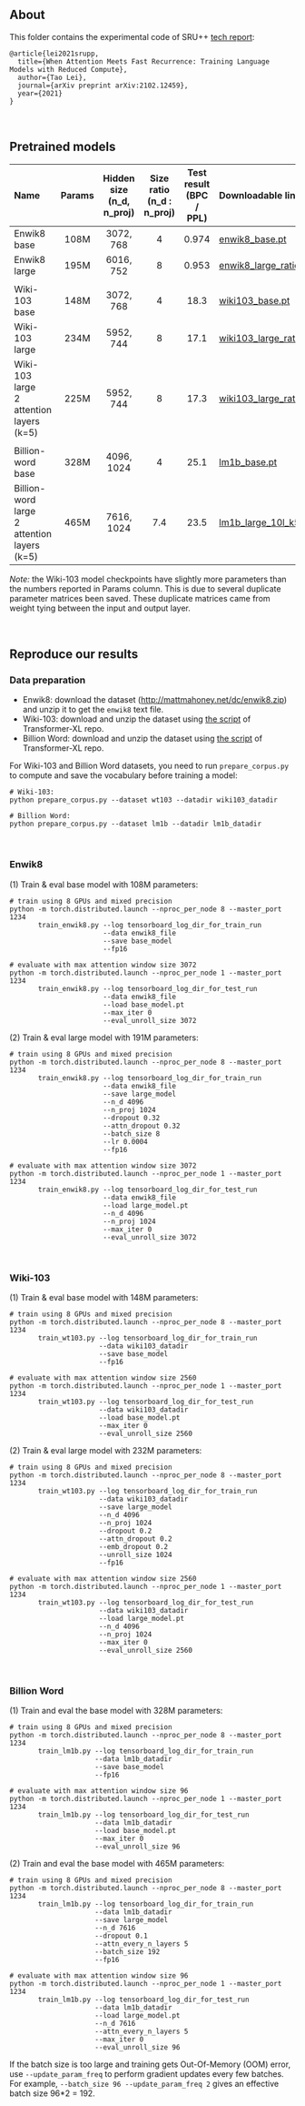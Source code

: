 ## About
This folder contains the experimental code of SRU++ [tech report](https://arxiv.org/pdf/2102.12459):
```
@article{lei2021srupp,
  title={When Attention Meets Fast Recurrence: Training Language Models with Reduced Compute},
  author={Tao Lei},
  journal={arXiv preprint arXiv:2102.12459},
  year={2021}
}
```
<br>

## Pretrained models

|  Name  |  Params  |  Hidden size <br> (n_d, n_proj) |  Size ratio <br> (n_d : n_proj) | Test result <br> (BPC / PPL) |  Downloadable link  |
| :---- | :----: | :----: | :----: | :----: | :---- |
| Enwik8 base | 108M | 3072, 768 | 4 | 0.974 | [enwik8_base.pt](https://drive.google.com/file/d/1X62n-g22mBCh4JyEjhOcyG4r3MpHyd0s/view?usp=sharing) |
| Enwik8 large | 195M | 6016, 752 | 8 | 0.953 | [enwik8_large_ratio8.pt](https://drive.google.com/file/d/1V2DGs8OvxIzpH8O67kPRbSgUVq4xc6Zd/view?usp=sharing) |
| | | | | |
| Wiki-103 base| 148M | 3072, 768 | 4 | 18.3 | [wiki103_base.pt](https://drive.google.com/file/d/1hp8zV8zu-V3pEY7IX0zZm3ONnQVuDhtf/view?usp=sharing) |
| Wiki-103 large | 234M | 5952, 744 | 8 | 17.1 | [wiki103_large_ratio8.pt](https://drive.google.com/file/d/1VKgbw9o1uv2_kNWfle0PAA2gkXAebyWb/view?usp=sharing) |
| Wiki-103 large <br> 2 attention layers (k=5) | 225M | 5952, 744 | 8 | 17.3 | [wiki103_large_ratio8_k5.pt](https://drive.google.com/file/d/13TSG7C4eFwxMibFWXMhNfBuLa3kJrvDC/view?usp=sharing) |
| | | | | |
| Billion-word base | 328M | 4096, 1024 | 4 | 25.1 | [lm1b_base.pt](https://drive.google.com/file/d/1DcHYuiiucIDQsXHRST1r4dMDmdlX8Ymy/view?usp=sharing) |
| Billion-word large <br> 2 attention layers (k=5) | 465M | 7616, 1024 | 7.4 | 23.5 | [lm1b_large_10l_k5.pt](https://drive.google.com/file/d/131Y6ItBVSx09-L2bkp7VcfizgdN4qiJf/view?usp=sharing) |


*Note:* the Wiki-103 model checkpoints have slightly more parameters than the numbers reported in Params column. This is due to several duplicate parameter matrices been saved. These duplicate matrices came from weight tying between the input and output layer.

<br>

## Reproduce our results

### Data preparation
- Enwik8: download the dataset (http://mattmahoney.net/dc/enwik8.zip) and unzip it to get the `enwik8` text file.
- Wiki-103: download and unzip the dataset using [the script](https://github.com/kimiyoung/transformer-xl/blob/master/getdata.sh#L18-L27) of Transformer-XL repo.
- Billion Word: download and unzip the dataset using [the script](https://github.com/kimiyoung/transformer-xl/blob/master/getdata.sh#L71-L87) of Transformer-XL repo.

For Wiki-103 and Billion Word datasets, you need to run `prepare_corpus.py` to compute and save the vocabulary before training a model:
```
# Wiki-103:
python prepare_corpus.py --dataset wt103 --datadir wiki103_datadir

# Billion Word:
python prepare_corpus.py --dataset lm1b --datadir lm1b_datadir
```
<br>

### Enwik8
(1) Train & eval base model with 108M parameters:
```
# train using 8 GPUs and mixed precision
python -m torch.distributed.launch --nproc_per_node 8 --master_port 1234
       train_enwik8.py --log tensorboard_log_dir_for_train_run
                       --data enwik8_file
                       --save base_model
                       --fp16

# evaluate with max attention window size 3072
python -m torch.distributed.launch --nproc_per_node 1 --master_port 1234
       train_enwik8.py --log tensorboard_log_dir_for_test_run
                       --data enwik8_file
                       --load base_model.pt
                       --max_iter 0
                       --eval_unroll_size 3072
```
(2) Train & eval large model with 191M parameters:
```
# train using 8 GPUs and mixed precision
python -m torch.distributed.launch --nproc_per_node 8 --master_port 1234
       train_enwik8.py --log tensorboard_log_dir_for_train_run
                       --data enwik8_file
                       --save large_model
                       --n_d 4096
                       --n_proj 1024
                       --dropout 0.32
                       --attn_dropout 0.32
                       --batch_size 8
                       --lr 0.0004
                       --fp16
                       
# evaluate with max attention window size 3072                    
python -m torch.distributed.launch --nproc_per_node 1 --master_port 1234
       train_enwik8.py --log tensorboard_log_dir_for_test_run
                       --data enwik8_file
                       --load large_model.pt
                       --n_d 4096
                       --n_proj 1024
                       --max_iter 0
                       --eval_unroll_size 3072
```
<br>

### Wiki-103
(1) Train & eval base model with 148M parameters:
```
# train using 8 GPUs and mixed precision
python -m torch.distributed.launch --nproc_per_node 8 --master_port 1234
       train_wt103.py --log tensorboard_log_dir_for_train_run
                      --data wiki103_datadir
                      --save base_model
                      --fp16

# evaluate with max attention window size 2560
python -m torch.distributed.launch --nproc_per_node 1 --master_port 1234
       train_wt103.py --log tensorboard_log_dir_for_test_run
                      --data wiki103_datadir
                      --load base_model.pt
                      --max_iter 0
                      --eval_unroll_size 2560
```
(2) Train & eval large model with 232M parameters:
```
# train using 8 GPUs and mixed precision
python -m torch.distributed.launch --nproc_per_node 8 --master_port 1234
       train_wt103.py --log tensorboard_log_dir_for_train_run
                      --data wiki103_datadir
                      --save large_model
                      --n_d 4096
                      --n_proj 1024
                      --dropout 0.2
                      --attn_dropout 0.2
                      --emb_dropout 0.2
                      --unroll_size 1024
                      --fp16

# evaluate with max attention window size 2560
python -m torch.distributed.launch --nproc_per_node 1 --master_port 1234
       train_wt103.py --log tensorboard_log_dir_for_test_run
                      --data wiki103_datadir
                      --load large_model.pt
                      --n_d 4096
                      --n_proj 1024
                      --max_iter 0
                      --eval_unroll_size 2560
```
<br>

### Billion Word
(1) Train and eval the base model with 328M parameters:
```
# train using 8 GPUs and mixed precision
python -m torch.distributed.launch --nproc_per_node 8 --master_port 1234
       train_lm1b.py --log tensorboard_log_dir_for_train_run
                     --data lm1b_datadir
                     --save base_model
                     --fp16
                     
# evaluate with max attention window size 96
python -m torch.distributed.launch --nproc_per_node 1 --master_port 1234
       train_lm1b.py --log tensorboard_log_dir_for_test_run
                     --data lm1b_datadir
                     --load base_model.pt
                     --max_iter 0
                     --eval_unroll_size 96
```
(2) Train and eval the base model with 465M parameters:
```
# train using 8 GPUs and mixed precision
python -m torch.distributed.launch --nproc_per_node 8 --master_port 1234
       train_lm1b.py --log tensorboard_log_dir_for_train_run
                     --data lm1b_datadir
                     --save large_model
                     --n_d 7616
                     --dropout 0.1
                     --attn_every_n_layers 5
                     --batch_size 192
                     --fp16
                     
# evaluate with max attention window size 96
python -m torch.distributed.launch --nproc_per_node 1 --master_port 1234
       train_lm1b.py --log tensorboard_log_dir_for_test_run
                     --data lm1b_datadir
                     --load large_model.pt
                     --n_d 7616
                     --attn_every_n_layers 5
                     --max_iter 0
                     --eval_unroll_size 96
```
If the batch size is too large and training gets Out-Of-Memory (OOM) error, use `--update_param_freq` to perform gradient updates every few batches. For example, `--batch_size 96 --update_param_freq 2` gives an effective batch size 96*2 = 192.
